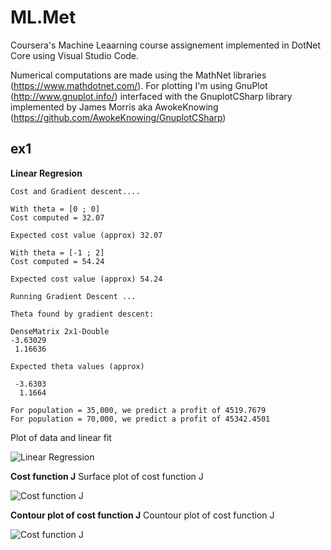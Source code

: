 ML.Met
========
Coursera's Machine Leaarning course assignement implemented in DotNet Core using Visual Studio Code.

Numerical computations are made using the MathNet libraries (https://www.mathdotnet.com/). 
For plotting I'm using GnuPlot (http://www.gnuplot.info/) interfaced with the GnuplotCSharp library implemented by James Morris aka AwokeKnowing (https://github.com/AwokeKnowing/GnuplotCSharp)

ex1
--------
**Linear Regresion**

```
Cost and Gradient descent....

With theta = [0 ; 0]
Cost computed = 32.07

Expected cost value (approx) 32.07

With theta = [-1 ; 2]
Cost computed = 54.24

Expected cost value (approx) 54.24

Running Gradient Descent ...

Theta found by gradient descent:

DenseMatrix 2x1-Double
-3.63029
 1.16636

Expected theta values (approx)

 -3.6303
  1.1664

For population = 35,000, we predict a profit of 4519.7679
For population = 70,000, we predict a profit of 45342.4501

```

Plot of data and linear fit

![Linear Regression](https://raw.github.com/lmaddalena/.../LinearRegression.png)


**Cost function J**
Surface plot of cost function J

![Cost function J](https://raw.github.com/lmaddalena/.../LinearRegression.png)

**Contour plot of cost function J**
Countour plot of cost function J

![Cost function J](https://raw.github.com/lmaddalena/.../LinearRegression.png)
